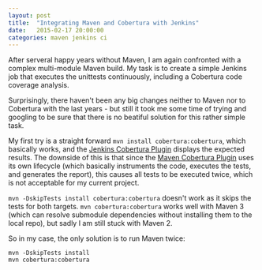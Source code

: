 ```yaml
---
layout: post
title:  "Integrating Maven and Cobertura with Jenkins"
date:   2015-02-17 20:00:00
categories: maven jenkins ci
---
```

After serveral happy years without Maven, I am again confronted with a complex multi-module Maven build. My task is to create a simple Jenkins job that executes the unittests continuously, including a Cobertura code coverage analysis.

Surprisingly, there haven't been any big changes neither to Maven nor to Cobertura with the last years - but still it took me some time of trying and googling to be sure that there is no beatiful solution for this rather simple task.

My first try is a straight forward `mvn install cobertura:cobertura`, which basically works, and the [Jenkins Cobertura Plugin](https://wiki.jenkins-ci.org/display/JENKINS/Cobertura+Plugin) displays the expected results. The downside of this is that since the [Maven Cobertura Plugin](http://mojo.codehaus.org/cobertura-maven-plugin/) uses its own lifecycle (which basically instruments the code, executes the tests, and generates the report), this causes all tests to be executed twice, which is not acceptable for my current project.

`mvn -DskipTests install cobertura:cobertura` doesn't work as it skips the tests for both targets.
`mvn cobertura:cobertura` works well with Maven 3 (which can resolve submodule dependencies without installing them to the local repo), but sadly I am still stuck with Maven 2.

So in my case, the only solution is to run Maven twice:

    mvn -DskipTests install
    mvn cobertura:cobertura
